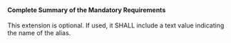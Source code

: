 #### Complete Summary of the Mandatory Requirements

This extension is optional. If used, it SHALL include a text value indicating the name of the alias.

